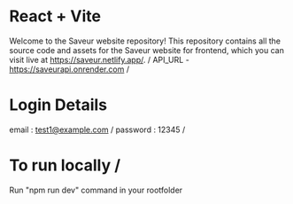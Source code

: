 # React + Vite

Welcome to the Saveur website repository! This repository contains all the source code and assets for the Saveur website for frontend, which you can visit live at https://saveur.netlify.app/. /
API_URL - https://saveurapi.onrender.com /

# Login Details 
email : test1@example.com /
password : 12345 /

# To run locally /
Run "npm run dev" command in your rootfolder


